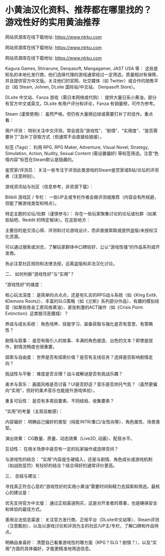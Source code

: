 # 小黄油汉化资料、推荐都在哪里找的？ 游戏性好的实用黄油推荐

网站资源库在线下载地址: https://www.ntrku.com

网站资源库在线下载地址: https://www.ntrku.com 

网站资源库在线下载地址: https://www.ntrku.com 

Kagura Games, Shiravune, Denpasoft, Mangagamer, JAST USA 等： 这些是知名的本地化发行商，他们选择代理的游戏通常经过一定筛选，质量相对有保障，并且提供官方中文版。关注他们的官网、社交媒体（如 Twitter）或合作的销售平台（如 Steam, Johren, DLsite 国际站/中文站， Denpasoft Store）。

DLsite 中文站、Fanza 游戏（需日本网络或代购）： 提供大量日系小黄油，部分有官方中文或英文。DLsite 有用户评分和评论，Fanza 有销量榜，可作为参考。

Steam (谨慎使用)： 虽然严格，但仍有大量擦边球或需要打补丁的佳作。重点看：

用户评测： 特别关注中文评测，常会提及“游戏性”、“剧情”、“实用度”、“是否需要补丁”及补丁获取方式（但通常不会直接给链接）。

标签 (Tags)： 利用 RPG, RPG Maker, Adventure, Visual Novel, Strategy, Simulation, Action, Nudity, Sexual Content (需设置偏好) 等标签筛选。注意“色情内容”标签在Steam默认是隐藏的。

鉴赏家/评测员： 关注一些专注于评测此类游戏的Steam鉴赏家或B站/论坛的评测者（注意辨别）。

游戏资讯站与社区（信息参考，非资源下载）：

Bilibili 游戏区 / 专栏： 一些UP主或专栏作者会做评测或推荐（内容会有所规避，但能了解游戏类型和特点）。

特定主题的论坛/社群（谨慎参与）： 存在一些玩家聚集讨论的论坛或社群（如某些贴吧、Reddit 的特定板块）。在这些地方：

主要目的是交流心得、评测和讨论游戏设计，而非直接索取或提供盗版/未授权汉化资源。

可以通过搜索或浏览，了解玩家群体中口碑较好、公认“游戏性强”的作品系列或开发商。

务必注意社区规则和法律法规，远离盗版和非法汉化讨论。

二、 如何判断“游戏性好”与“实用”？

“游戏性好”的维度：

核心玩法深度： 是简单的点点点，还是有扎实的RPG战斗系统（如《King Exit》、《Demons Roots》）、丰富的SLG策略（如《兰斯》系列部分作品）、有趣的模拟经营（如某些炼金工房风格黄油）、紧张刺激的ACT操作（如《Crisis Point: Extinction》这类银河恶魔城）？

养成与成长系统： 角色培养、技能学习、装备获取与强化是否有意思、有策略性？

剧情与叙事： 是否有吸引人的故事、丰满的角色塑造、出色的文本？即使是拔作，剧情流畅度也很重要。

探索与自由度： 世界是否有探索价值？是否有支线任务？选择是否影响剧情走向？

挑战性与平衡： 难度是否合理？战斗或解谜是否有挑战乐趣？

美术与音乐： 画面风格是否讨喜？UI是否舒适？音乐是否烘托气氛？（虽然更偏向“实用”，但好的美术音乐也能提升游戏体验）。

重复可玩性： 是否有多周目要素、不同结局、收集要素？

“实用”的考量（主观且敏感）：

内容偏好： 明确自己偏好的类型（纯爱/NTR/重口/女性向等）、角色属性、场景类型。

演出效果： CG数量、质量、动态效果（Live2D, 动画）、配音水平。

互动性： 在相关场景中是否有一定的玩家操作或选择空间？

与游戏性的结合： “实用”内容是生硬插入，还是与剧情、角色成长或游戏机制（如战败惩罚）有较好的结合？结合得好的通常评价更高。

三、 总结与建议：

寻找真正符合心意的“游戏性好的实用小黄油”需要时间和精力去探索和筛选。最核心的建议是：

优先支持官方中文版： 通过正规渠道购买，这是对开发者的尊重，也是确保安全和体验的最佳方式。

善用合法信息渠道： 关注官方发行商、正规平台（DLsite中文站等）、Steam评测（注意甄别）、以及以游戏讨论和评测为主的社区/UP主/专栏，了解口碑和作品特点。

明确自身喜好： 清楚自己看重游戏性的哪方面（RPG？SLG？剧情？），以及“实用”方面的具体偏好，才能更精准地筛选信息。
